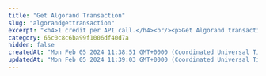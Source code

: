 ```yaml
---
title: "Get Algorand Transaction"
slug: "algorandgettransaction"
excerpt: "<h4>1 credit per API call.</h4><br/><p>Get Algorand transaction by transaction id.</p>"
category: 65c0c8c6ba99f1006df40d7a
hidden: false
createdAt: "Mon Feb 05 2024 11:38:51 GMT+0000 (Coordinated Universal Time)"
updatedAt: "Mon Feb 05 2024 11:39:03 GMT+0000 (Coordinated Universal Time)"
---
```

